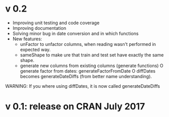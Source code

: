 v 0.2
=====
- Improving unit testing and code coverage
- Improving documentation
- Solving minor bug in date conversion and in which functions
- New features: 
	* unFactor to unfactor columns, when reading wasn't performed in expected way.
	* sameShape to make ure that train and test set have exactly the same shape.
	* generate new columns from existing columns (generate functions)
		O generate factor from dates: generateFactorFromDate
		O diffDates becomes generateDateDiffs (from better name understanding).

WARNING:
If you where using diffDates, it is now called generateDateDiffs

v 0.1: release on CRAN July 2017
================================